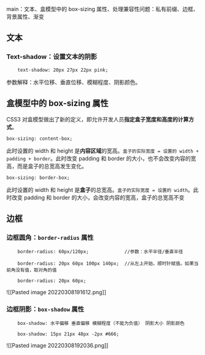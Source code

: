 main：文本、盒模型中的 box-sizing 属性、处理兼容性问题：私有前缀、边框、背景属性、渐变
## 文本
### Text-shadow：设置文本的阴影
```
	text-shadow: 20px 27px 22px pink;
```
参数解释：水平位移、垂直位移、模糊程度、阴影颜色。
## 盒模型中的 box-sizing 属性
CSS3 对盒模型做出了新的定义，即允许开发人员**指定盒子宽度和高度的计算方式**。
```
box-sizing: content-box;
```
此时设置的 width 和 height 是**内容区域**的宽高。`盒子的实际宽度 = 设置的 width + padding + border`。此时改变 padding 和 border 的大小，也不会改变内容的宽高，而是盒子的总宽高发生变化。

```
box-sizing: border-box;
```
此时设置的 width 和 height 是**盒子**的总宽高。`盒子的实际宽度 = 设置的 width`。此时改变 padding 和 border 的大小，会改变内容的宽高，盒子的总宽高不变

## 边框
###   边框圆角：`border-radius` 属性
```
	border-radius: 60px/120px;             //参数：水平半径/垂直半径

	border-radius: 20px 60px 100px 140px;  //从左上开始，顺时针赋值。如果当前角没有值，取对角的值

	border-radius: 20px 60px;
```
![[Pasted image 20220308191612.png]]

### 边框阴影：`box-shadow` 属性
```
	box-shadow: 水平偏移 垂直偏移 模糊程度（不能为负值） 阴影大小 阴影颜色

	box-shadow: 15px 21px 48px -2px #666;
```
![[Pasted image 20220308192036.png]]